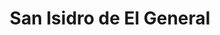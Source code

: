 ---
title: San Isidro de El General
url: /san-isidro-de-el-general/
latitude: 9.374
longitude: -83.703
---